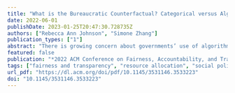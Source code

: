 ```yaml
---
title: "What is the Bureaucratic Counterfactual? Categorical versus Algorithmic Prioritization in U.S. Social Policy"
date: 2022-06-01
publishDate: 2023-01-25T20:47:30.728735Z
authors: ["Rebecca Ann Johnson", "Simone Zhang"]
publication_types: ["1"]
abstract: "There is growing concern about governments’ use of algorithms to make high-stakes decisions. While an early wave of research focused on algorithms that predict risk to allocate punishment and suspicion, a newer wave of research studies algorithms that predict “need” or “benefit” to target beneficial resources, such as ranking those experiencing homelessness by their need for housing. The present paper argues that existing research on the role of algorithms in social policy could benefit from a counterfactual perspective that asks: given that a social service bureaucracy needs to make some decision about whom to help, what status quo prioritization method would algorithms replace? While a large body of research contrasts human versus algorithmic decision-making, social service bureaucracies target help not by giving street-level bureaucrats full discretion. Instead, they primarily target help through pre-algorithmic, rule-based methods. In this paper, we outline social policy’s current status quo method—categorical prioritization—where decision-makers manually (1) decide which attributes of help seekers should give those help seekers priority, (2) simplify any continuous measures of need into categories (e.g., household income falls below a threshold), and (3) manually choose the decision rules that map categories to priority levels. We draw on novel data and quantitative and qualitative social science methods to outline categorical prioritization in two case studies of United States social policy: waitlists for scarce housing vouchers and K-12 school finance formulas. We outline three main differences between categorical and algorithmic prioritization: is the basis for prioritization formalized; what role does power play in prioritization; and are decision rules for priority manually chosen or inductively derived from a predictive model. Concluding, we show how the counterfactual perspective underscores both the understudied costs of categorical prioritization in social policy and the understudied potential of predictive algorithms to narrow inequalities."
featured: false
publication: "*2022 ACM Conference on Fairness, Accountability, and Transparency*"
tags: ["fairness and transparency", "resource allocation", "social policy"]
url_pdf: "https://dl.acm.org/doi/pdf/10.1145/3531146.3533223"
doi: "10.1145/3531146.3533223"
---
```


